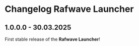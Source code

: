 # Changelog Rafwave Launcher

## 1.0.0.0 - 30.03.2025

First stable release of the **Rafwave Launcher**!
